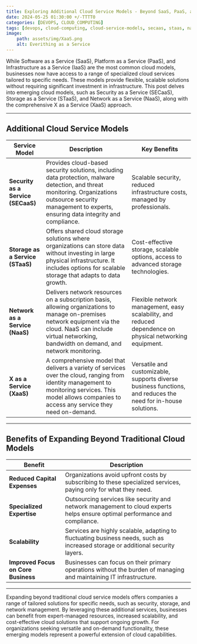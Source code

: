 ```yaml
--- 
title: Exploring Additional Cloud Service Models - Beyond SaaS, PaaS, and IaaS 
date: 2024-05-25 01:30:00 +/-TTTT0
categories: [DEVOPS, CLOUD_COMPUTING]
tags: [devops, cloud-computing, cloud-service-models, secaas, staas, naas, xaas, security-as-a-service, storage-as-a-service, network-as-a-service, x-as-a-service, scalability, cost-savings, cloud-security, data-storage, network-management, cloud-solutions, business-technology]
image:
    path: assets/img/XaaS.png 
    alt: Everithing as a Service
---
```


While Software as a Service (SaaS), Platform as a Service (PaaS), and Infrastructure as a Service (IaaS) are the most common cloud models, businesses now have access to a range of specialized cloud services tailored to specific needs. These models provide flexible, scalable solutions without requiring significant investment in infrastructure. This post delves into emerging cloud models, such as Security as a Service (SECaaS), Storage as a Service (STaaS), and Network as a Service (NaaS), along with the comprehensive X as a Service (XaaS) approach.

---

## Additional Cloud Service Models

| Service Model                  | Description                                                                                                                                                                                | Key Benefits                                                                                               |
|--------------------------------|--------------------------------------------------------------------------------------------------------------------------------------------------------------------------------------------|------------------------------------------------------------------------------------------------------------|
| **Security as a Service (SECaaS)** | Provides cloud-based security solutions, including data protection, malware detection, and threat monitoring. Organizations outsource security management to experts, ensuring data integrity and compliance. | Scalable security, reduced infrastructure costs, managed by professionals.                                 |
| **Storage as a Service (STaaS)**   | Offers shared cloud storage solutions where organizations can store data without investing in large physical infrastructure. It includes options for scalable storage that adapts to data growth. | Cost-effective storage, scalable options, access to advanced storage technologies.                         |
| **Network as a Service (NaaS)**    | Delivers network resources on a subscription basis, allowing organizations to manage on-premises network equipment via the cloud. NaaS can include virtual networking, bandwidth on demand, and network monitoring. | Flexible network management, easy scalability, and reduced dependence on physical networking equipment.     |
| **X as a Service (XaaS)**          | A comprehensive model that delivers a variety of services over the cloud, ranging from identity management to monitoring services. This model allows companies to access any service they need on-demand. | Versatile and customizable, supports diverse business functions, and reduces the need for in-house solutions. |

---

## Benefits of Expanding Beyond Traditional Cloud Models

| Benefit                    | Description                                                                                                                    |
|----------------------------|--------------------------------------------------------------------------------------------------------------------------------|
| **Reduced Capital Expenses** | Organizations avoid upfront costs by subscribing to these specialized services, paying only for what they need.               |
| **Specialized Expertise**   | Outsourcing services like security and network management to cloud experts helps ensure optimal performance and compliance.    |
| **Scalability**             | Services are highly scalable, adapting to fluctuating business needs, such as increased storage or additional security layers.|
| **Improved Focus on Core Business** | Businesses can focus on their primary operations without the burden of managing and maintaining IT infrastructure.    |

---
Expanding beyond traditional cloud service models offers companies a range of tailored solutions for specific needs, such as security, storage, and network management. By leveraging these additional services, businesses can benefit from expert-managed resources, increased scalability, and cost-effective cloud solutions that support ongoing growth. For organizations seeking versatile and on-demand functionality, these emerging models represent a powerful extension of cloud capabilities.
